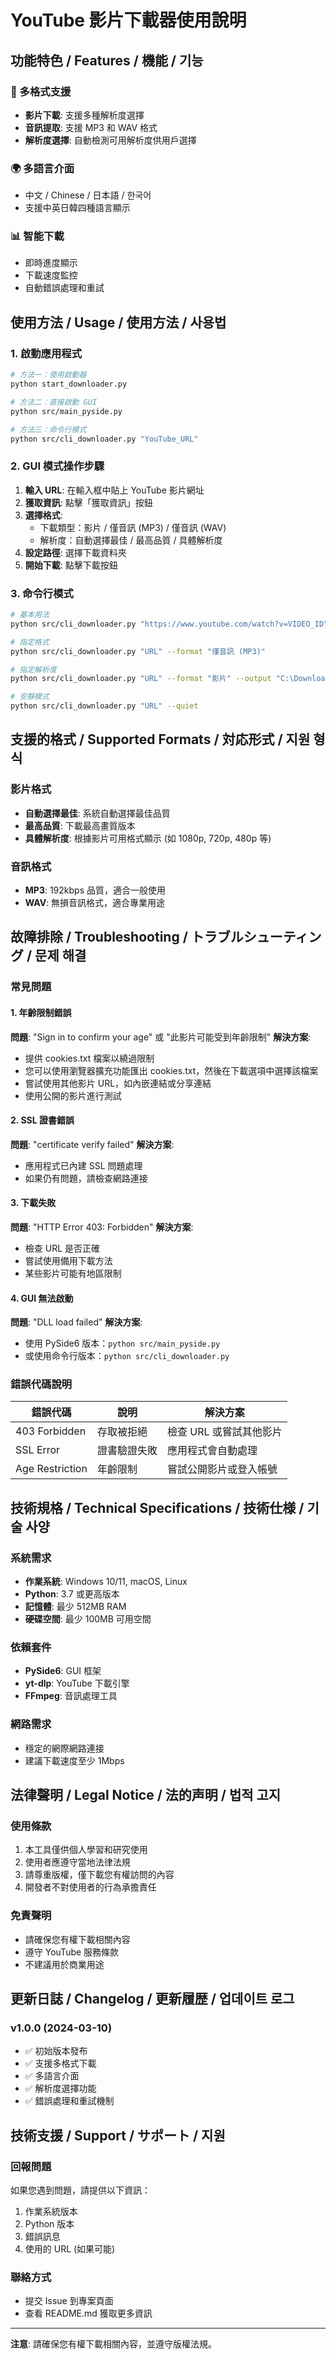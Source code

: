 # YouTube 影片下載器使用說明

## 功能特色 / Features / 機能 / 기능

### 🎥 多格式支援
- **影片下載**: 支援多種解析度選擇
- **音訊提取**: 支援 MP3 和 WAV 格式
- **解析度選擇**: 自動檢測可用解析度供用戶選擇

### 🌍 多語言介面
- 中文 / Chinese / 日本語 / 한국어
- 支援中英日韓四種語言顯示

### 📊 智能下載
- 即時進度顯示
- 下載速度監控
- 自動錯誤處理和重試

## 使用方法 / Usage / 使用方法 / 사용법

### 1. 啟動應用程式

```bash
# 方法一：使用啟動器
python start_downloader.py

# 方法二：直接啟動 GUI
python src/main_pyside.py

# 方法三：命令行模式
python src/cli_downloader.py "YouTube_URL"
```

### 2. GUI 模式操作步驟

1. **輸入 URL**: 在輸入框中貼上 YouTube 影片網址
2. **獲取資訊**: 點擊「獲取資訊」按鈕
3. **選擇格式**: 
   - 下載類型：影片 / 僅音訊 (MP3) / 僅音訊 (WAV)
   - 解析度：自動選擇最佳 / 最高品質 / 具體解析度
4. **設定路徑**: 選擇下載資料夾
5. **開始下載**: 點擊下載按鈕

### 3. 命令行模式

```bash
# 基本用法
python src/cli_downloader.py "https://www.youtube.com/watch?v=VIDEO_ID"

# 指定格式
python src/cli_downloader.py "URL" --format "僅音訊 (MP3)"

# 指定解析度
python src/cli_downloader.py "URL" --format "影片" --output "C:\Downloads"

# 安靜模式
python src/cli_downloader.py "URL" --quiet
```

## 支援的格式 / Supported Formats / 対応形式 / 지원 형식

### 影片格式
- **自動選擇最佳**: 系統自動選擇最佳品質
- **最高品質**: 下載最高畫質版本
- **具體解析度**: 根據影片可用格式顯示 (如 1080p, 720p, 480p 等)

### 音訊格式
- **MP3**: 192kbps 品質，適合一般使用
- **WAV**: 無損音訊格式，適合專業用途

## 故障排除 / Troubleshooting / トラブルシューティング / 문제 해결

### 常見問題

#### 1. 年齡限制錯誤
**問題**: "Sign in to confirm your age" 或 "此影片可能受到年齡限制"
**解決方案**:
- 提供 cookies.txt 檔案以繞過限制
- 您可以使用瀏覽器擴充功能匯出 cookies.txt，然後在下載選項中選擇該檔案
- 嘗試使用其他影片 URL，如內嵌連結或分享連結
- 使用公開的影片進行測試

#### 2. SSL 證書錯誤
**問題**: "certificate verify failed"
**解決方案**:
- 應用程式已內建 SSL 問題處理
- 如果仍有問題，請檢查網路連接

#### 3. 下載失敗
**問題**: "HTTP Error 403: Forbidden"
**解決方案**:
- 檢查 URL 是否正確
- 嘗試使用備用下載方法
- 某些影片可能有地區限制

#### 4. GUI 無法啟動
**問題**: "DLL load failed"
**解決方案**:
- 使用 PySide6 版本：`python src/main_pyside.py`
- 或使用命令行版本：`python src/cli_downloader.py`

### 錯誤代碼說明

| 錯誤代碼 | 說明 | 解決方案 |
|---------|------|----------|
| 403 Forbidden | 存取被拒絕 | 檢查 URL 或嘗試其他影片 |
| SSL Error | 證書驗證失敗 | 應用程式會自動處理 |
| Age Restriction | 年齡限制 | 嘗試公開影片或登入帳號 |

## 技術規格 / Technical Specifications / 技術仕様 / 기술 사양

### 系統需求
- **作業系統**: Windows 10/11, macOS, Linux
- **Python**: 3.7 或更高版本
- **記憶體**: 最少 512MB RAM
- **硬碟空間**: 最少 100MB 可用空間

### 依賴套件
- **PySide6**: GUI 框架
- **yt-dlp**: YouTube 下載引擎
- **FFmpeg**: 音訊處理工具

### 網路需求
- 穩定的網際網路連接
- 建議下載速度至少 1Mbps

## 法律聲明 / Legal Notice / 法的声明 / 법적 고지

### 使用條款
1. 本工具僅供個人學習和研究使用
2. 使用者應遵守當地法律法規
3. 請尊重版權，僅下載您有權訪問的內容
4. 開發者不對使用者的行為承擔責任

### 免責聲明
- 請確保您有權下載相關內容
- 遵守 YouTube 服務條款
- 不建議用於商業用途

## 更新日誌 / Changelog / 更新履歴 / 업데이트 로그

### v1.0.0 (2024-03-10)
- ✅ 初始版本發布
- ✅ 支援多格式下載
- ✅ 多語言介面
- ✅ 解析度選擇功能
- ✅ 錯誤處理和重試機制

## 技術支援 / Support / サポート / 지원

### 回報問題
如果您遇到問題，請提供以下資訊：
1. 作業系統版本
2. Python 版本
3. 錯誤訊息
4. 使用的 URL (如果可能)

### 聯絡方式
- 提交 Issue 到專案頁面
- 查看 README.md 獲取更多資訊

---

**注意**: 請確保您有權下載相關內容，並遵守版權法規。 